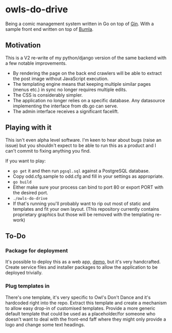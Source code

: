 # owls-do-drive
Being a comic management system written in Go on top of [Gin](https://github.com/gin-gonic/gin).
With a sample front end written on top of [Bumla](https://bulma.io/).

## Motivation
This is a V2 re-write of my python/django version of the same backend with a few notable improvements.

 * By rendering the page on the back end crawlers will be able to extract the post image without JavaScript execution.
 * The templating engine means that keeping multiple similar pages (menus etc.) in sync no longer requires multiple edits.
 * The CSS is considerably simpler.
 * The application no longer relies on a specific database. Any datasource implementing the interface from db.go can serve.
 * The admin interface receives a significant facelift.

## Playing with it

This isn't even alpha level software. I'm keen to hear about bugs (raise an issue) but you shouldn't expect to be able to run this as a product and I can't commit to fixing anything you find.

If you want to play:
 * `go get` it and then run `pgsql.sql` against a PostgreSQL database.
 * Copy odd.cfg.sample to odd.cfg and fill in your settings as appropriate.
 * `go build`
 * Either make sure your process can bind to port 80 or export PORT with the desired port.
 * `./owls-do-drive`
 * If that's running you'll probably want to rip out most of static and templates and fit your own layout. (This repository currently contains proprietary graphics but those will be removed with the templating re-work)

## To-Do

### Package for deployment
It's possible to deploy this as a web app, [demo](https://beta.oddcartoons.com), but it's very handcrafted. Create service files and installer packages to allow the application to be deployed trivially.

### Plug templates in
There's one template, it's very specific to Owl's Don't Dance and it's hardcoded right into the repo. Extract this template and create a mechanism to allow easy drop-in of customised templates. Provide a more generic default template that could be used as a placeholder/for someone who doesn't want to deal with the front-end faff where they might only provide a logo and change some text headings.
